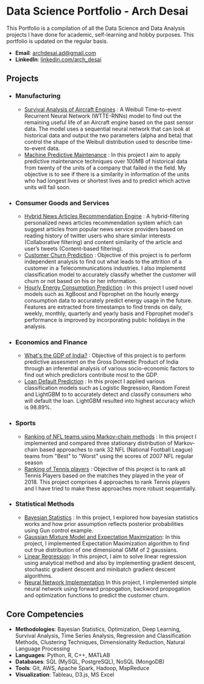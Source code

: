 # Data Science Portfolio - Arch Desai
This Portfolio is a compilation of all the Data Science and Data Analysis projects I have done for academic, self-learning and hobby purposes. This portfolio is updated on the regular basis.

- **Email**: [archdesai.ad@gmail.com](archdesai.ad@gmail.com)
- **LinkedIn**: [linkedin.com/arch_desai](https://www.linkedin.com/in/arch-desai/)

## Projects
- ### Manufacturing
    - [Survival Analysis of Aircraft Engines](https://github.com/archd3sai/Survival-Analysis-of-Aircraft-Engines) : A Weibull Time-to-event Recurrent Neural Network (WTTE-RNNs) model to find out the remaining useful life of an Aircraft engine based on the past sensor data. The model uses a sequential neural network that can look at historical data and output the two parameters (alpha and beta) that control the shape of the Weibull distribution used to describe time-to-event data.
    - [Machine Predictive Maintenance](https://github.com/archd3sai/Machine-Predictive-Maintenance-PdM-) : In this project I aim to apply predictive maintenance techniques over 100MB of historical data from twenty of the units of a company that failed in the field. My objective is to see if there is a similarity in information of the units who had longest lives or shortest lives and to predict which active units will fail soon.

- ### Consumer Goods and Services
  - [Hybrid News Articles Recommendation Engine](https://github.com/archd3sai/News-Articles-Recommendation) : A hybrid-filtering personalized news articles recommendation system which can suggest articles from popular news service providers based on reading history of twitter users who share similar interests (Collaborative filtering) and content similarity of the article and user’s tweets (Content-based filtering).
  - [Customer Churn Prediction](https://github.com/archd3sai/Customer-Churn-Prediction) : Objective of this project is to perform independent analysis to find out what leads to the attrition of a customer in a Telecommunications industries. I also implementd classification model to accurately classify whether the customer will churn or not based on his or her information. 
  - [Hourly Energy Consumption Prediction](https://github.com/archd3sai/Hourly-Energy-Consumption-Prediction) : In this project I used novel models such as XgBoost and Fbprophet on the hourly energy consumption data to accurately predict energy usage in the future. Features are extracted from timestamps to find trends on daily, weekly, monthly, quarterly and yearly basis and Fbprophet model's performance is improved by incorporating public holidays in the analysis.

- ### Economics and Finance
  - [What's the GDP of India?](https://github.com/archd3sai/Predicting-GDP-of-India) : Objective of this project is to perform predictive assesment on the Gross Domestic Product of India through an inferential analysis of various socio-economic factors to find out which predictors contribute most to the GDP.
  - [Loan Default Prediction](https://github.com/archd3sai/Loan-Default-Prediction) : In this project I applied various classification models such as Logistic Regression, Random Forest and LightGBM to to accurately detect and classify consumers who will default the loan. LightGBM resulted into highest accuracy which is 98.89%.
  
- ### Sports
    - [Ranking of NFL teams using Markov-chain methods](https://github.com/archd3sai/Ranking-of-NFL-Teams-using-Markov-method/blob/master/Ranking%20of%20NFL%20teams%20Report.pdf) : In this project I implemented and compared three stationary distribution of Markov-chain based approaches to rank 32 NFL (National Football League) teams from "Best" to "Worst" using the scores of 2007 NFL regular season
    - [Ranking of Tennis players](https://github.com/archd3sai/Tennis-Players-Ranking/blob/master/TennisRanking.ipynb) : Objective of this project is to rank all Tennis Players based on the matches they played in the year of 2018. This project comprises 4 approaches to rank Tennis players and I have tried to make these approaches more robust sequentially.
    
- ### Statistical Methods
    - [Bayesian Statistics](https://github.com/archd3sai/Statistical-Methods/blob/master/Bayesian%20Statistics.ipynb) : In this project, I explored how bayesian statistics works and how prior assumption reflects posterior probabilities using Gun control example. 
    - [Gaussian Mixture Model and Expectation Maximization](https://github.com/archd3sai/Statistical-Methods/blob/master/GMM-EM.ipynb): In this project, I implemented Expectation Maximization algorithm to find out true distribution of one dimensional GMM of 2 gaussians.
    - [Linear Regression](https://github.com/archd3sai/Statistical-Methods/blob/master/Linear%20Regression.ipynb): In this project, I aim to solve linear regression using analytical method and also by implementing gradient descent, stochastic gradient descent and minibatch gradient descent algorithms. 
    - [Neural Network Implementation](https://github.com/archd3sai/Statistical-Methods/blob/master/NN%20Implementation.ipynb) In this project, I implemented simple neural network using forward propogation, backword propogation and optimization functions to predict the customer churn.

 ## Core Competencies

- **Methodologies**: Bayesian Statistics, Optimization, Deep Learning, Survival Analysis, Time Series Analysis, Regression and Classification Methods, Clustering Techniques, Dimensionality Reduction, Natural Language Processing
- **Languages**: Python, R, C++, MATLAB 
- **Databases**: SQL (MySQL, PostgreSQL), NoSQL (MongoDB)
- **Tools**: Git, AWS, Apache Spark, Hadoop, MapReduce 
- **Visualization**: Tableau, D3.js, MS Excel
    
